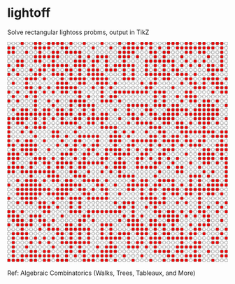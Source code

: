 # lightoff
Solve rectangular lightoss probms, output in TikZ

![50x50](lightoff_50_50.png)

Ref: Algebraic Combinatorics (Walks, Trees, Tableaux, and More)
